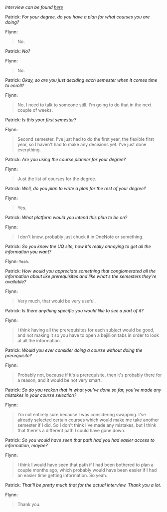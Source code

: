*Interview can be found [here](https://uq-my.sharepoint.com/:u:/g/personal/s4963787_uq_edu_au/EcTPLZc7AwZOo27nUgj8cNYBJfWlTBHWVm1YBi_Cajo1CA?e=LEntuG)*

Patrick: *For your degree, do you have a plan for what courses you are doing?*

Flynn:
> No.

Patrick: *No?*

Flynn:
> No.

Patrick: *Okay, so are you just deciding each semester when it comes time to enroll?*

Flynn:
> No, I need to talk to someone still. I'm going to do that in the next couple of weeks. 

Patrick: *Is this your first semester?*

Flynn:
> Second semester. I've just had to do the first year, the flexible first year, so I haven't had to make any decisions yet. I've just done everything.

Patrick: *Are you using the course planner for your degree?*

Flynn:
> Just the list of courses for the degree.

Patrick: *Well, do you plan to write a plan for the rest of your degree?*

Flynn:
> Yes.

Patrick: *What platform would you intend this plan to be on?*

Flynn:
> I don't know, probably just chuck it in OneNote or something.

Patrick: *So you know the UQ site, how it's really annoying to get all the information you want?*

Flynn:
`Yeah`.

Patrick: *How would you appreciate something that conglomerated all the information about like prerequisites and like what's the semesters they're available?*

Flynn:
> Very much, that would be very useful.

Patrick: *Is there anything specific you would like to see a part of it?*

Flynn:
> I think having all the prerequisites for each subject would be good, and not making it so you have to open a bajillion tabs in order to look at all the information.

Patrick: *Would you ever consider doing a course without doing the prerequisite?*

Flynn:
> Probably not, because if it's a prerequisite, then it's probably there for a reason, and it would be not very smart.

Patrick: *So do you reckon that in what you've done so far, you've made any mistakes in your course selection?*

Flynn:
> I'm not entirely sure because I was considering swapping. I've already selected certain courses which would make me take another semester if I did. So I don't think I've made any mistakes, but I think that there's a different path I could have gone down.

Patrick: *So you would have seen that path had you had easier access to information, maybe?*

Flynn:
> I think I would have seen that path if I had been bothered to plan a couple months ago, which probably would have been easier if I had an easier time getting information. So yeah. 

Patrick: *That'll be pretty much that for the actual interview. Thank you a lot.*

Flynn:
> Thank you.